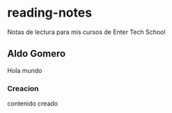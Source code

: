 # reading-notes
Notas de lectura para mis cursos de Enter Tech School
## Aldo Gomero
Hola mundo
### Creacion
contenido creado
